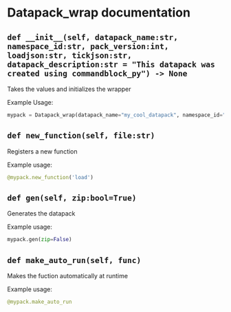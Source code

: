 # Datapack_wrap documentation

## `def __init__(self, datapack_name:str, namespace_id:str, pack_version:int, loadjson:str, tickjson:str, datapack_description:str = "This datapack was created using commandblock_py") -> None`
Takes the values and initializes the wrapper

Example Usage:
```py
mypack = Datapack_wrap(datapack_name="my_cool_datapack", namespace_id="dp", pack_version=7, datapack_description="My brand new datapack", loadjson="load", tickjson="tock")
```

## `def new_function(self, file:str)`
Registers a new function

Example usage:
```py
@mypack.new_function('load')
```

## `def gen(self, zip:bool=True)`
Generates the datapack

Example usage:
```py
mypack.gen(zip=False)
```

## `def make_auto_run(self, func)`
Makes the fuction automatically at runtime

Example usage:
```py
@mypack.make_auto_run
``` 
